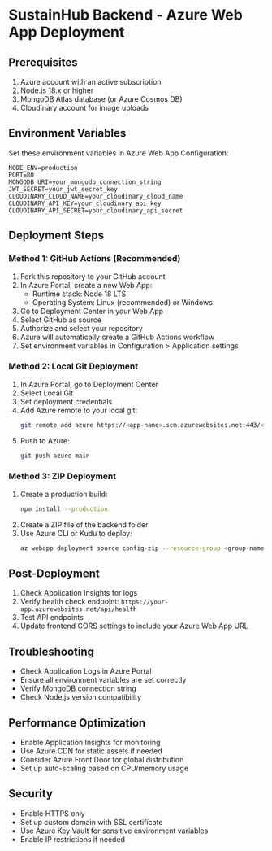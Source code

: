 # SustainHub Backend - Azure Web App Deployment

## Prerequisites

1. Azure account with an active subscription
2. Node.js 18.x or higher
3. MongoDB Atlas database (or Azure Cosmos DB)
4. Cloudinary account for image uploads

## Environment Variables

Set these environment variables in Azure Web App Configuration:

```
NODE_ENV=production
PORT=80
MONGODB_URI=your_mongodb_connection_string
JWT_SECRET=your_jwt_secret_key
CLOUDINARY_CLOUD_NAME=your_cloudinary_cloud_name
CLOUDINARY_API_KEY=your_cloudinary_api_key
CLOUDINARY_API_SECRET=your_cloudinary_api_secret
```

## Deployment Steps

### Method 1: GitHub Actions (Recommended)

1. Fork this repository to your GitHub account
2. In Azure Portal, create a new Web App:
   - Runtime stack: Node 18 LTS
   - Operating System: Linux (recommended) or Windows
3. Go to Deployment Center in your Web App
4. Select GitHub as source
5. Authorize and select your repository
6. Azure will automatically create a GitHub Actions workflow
7. Set environment variables in Configuration > Application settings

### Method 2: Local Git Deployment

1. In Azure Portal, go to Deployment Center
2. Select Local Git
3. Set deployment credentials
4. Add Azure remote to your local git:
   ```bash
   git remote add azure https://<app-name>.scm.azurewebsites.net:443/<app-name>.git
   ```
5. Push to Azure:
   ```bash
   git push azure main
   ```

### Method 3: ZIP Deployment

1. Create a production build:
   ```bash
   npm install --production
   ```
2. Create a ZIP file of the backend folder
3. Use Azure CLI or Kudu to deploy:
   ```bash
   az webapp deployment source config-zip --resource-group <group-name> --name <app-name> --src <zip-file-path>
   ```

## Post-Deployment

1. Check Application Insights for logs
2. Verify health check endpoint: `https://your-app.azurewebsites.net/api/health`
3. Test API endpoints
4. Update frontend CORS settings to include your Azure Web App URL

## Troubleshooting

- Check Application Logs in Azure Portal
- Ensure all environment variables are set correctly
- Verify MongoDB connection string
- Check Node.js version compatibility

## Performance Optimization

- Enable Application Insights for monitoring
- Use Azure CDN for static assets if needed
- Consider Azure Front Door for global distribution
- Set up auto-scaling based on CPU/memory usage

## Security

- Enable HTTPS only
- Set up custom domain with SSL certificate
- Use Azure Key Vault for sensitive environment variables
- Enable IP restrictions if needed

